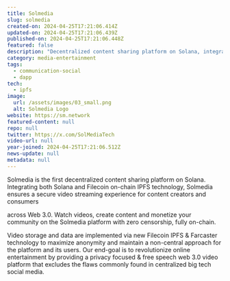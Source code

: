 ```yaml
---
title: Solmedia
slug: solmedia
created-on: 2024-04-25T17:21:06.414Z
updated-on: 2024-04-25T17:21:06.439Z
published-on: 2024-04-25T17:21:06.448Z
featured: false
description: "Decentralized content sharing platform on Solana, integrating both Solana and Filecoin on-chain IPFS technology."
category: media-entertainment
tags:
  - communication-social
  - dapp
tech:
  - ipfs
image:
  url: /assets/images/03_small.png
  alt: Solmedia Logo
website: https://sm.network
featured-content: null
repo: null
twitter: https://x.com/SolMediaTech
video-url: null
year-joined: 2024-04-25T17:21:06.512Z
news-update: null
metadata: null
---
```


Solmedia is the first decentralized content sharing platform on Solana. Integrating both Solana and Filecoin on-chain IPFS technology, Solmedia ensures a secure video streaming experience for content creators and consumers

across Web 3.0. Watch videos, create content and monetize your community on the Solmedia platform with zero censorship, fully on-chain.

Video storage and data are implemented via new Filecoin IPFS & Farcaster technology to maximize anonymity and maintain a non-central approach for the platform and its users. Our end-goal is to revolutionize online entertainment by providing a privacy focused & free speech web 3.0 video platform that excludes the flaws commonly found in centralized big tech social media.
